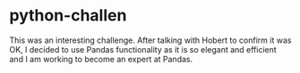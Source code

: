 # python-challen
This was an interesting challenge.  After talking with Hobert to confirm it was OK, I decided to use Pandas functionality as it is so elegant and efficient and I am working to  become an expert at Pandas.  
